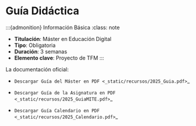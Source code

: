 # Guía Didáctica

:::{admonition} Información Básica
:class: note
- **Titulación**: Máster en Educación Digital
- **Tipo**: Obligatoria
- **Duración**: 3 semanas
- **Elemento clave**: Proyecto de TFM
:::
        
La documentación oficial:

* `Descargar Guía del Máster en PDF <_static/recursos/2025_Guia.pdf>`_

* `Descargar Guía de la Asignatura en PDF <_static/recursos/2025_GuiaMITE.pdf>`_

* `Descargar Guía Calendario en PDF <_static/recursos/2025_Calendario.pdf>`_